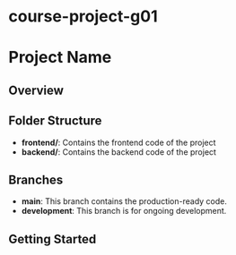 # course-project-g01
# Project Name

## Overview

## Folder Structure
- **frontend/**: Contains the frontend code of the project
- **backend/**: Contains the backend code of the project

## Branches
- **main**: This branch contains the production-ready code.
- **development**: This branch is for ongoing development.

## Getting Started
